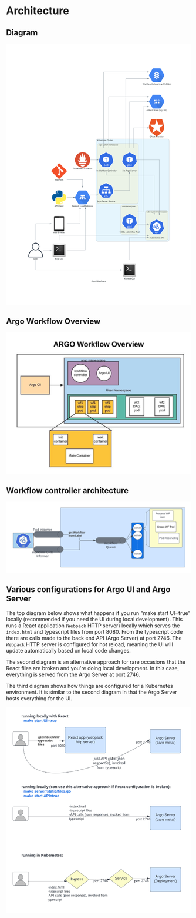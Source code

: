 # Architecture

## Diagram

![diagram](assets/diagram.png)

## Argo Workflow Overview

![diagram](assets/overview.jpeg)

## Workflow controller architecture

![diagram](assets/workflow-controller-queue.png)

## Various configurations for Argo UI and Argo Server

The top diagram below shows what happens if you run "make start UI=true" locally (recommended if you need the UI during local development). This runs a React application (`Webpack` HTTP server) locally which serves the `index.html` and typescript files from port 8080. From the typescript code there are calls made to the back end API (Argo Server) at port 2746. The `Webpack` HTTP server is configured for hot reload, meaning the UI will update automatically based on local code changes.

The second diagram is an alternative approach for rare occasions that the React files are broken and you're doing local development. In this case, everything is served from the Argo Server at port 2746.

The third diagram shows how things are configured for a Kubernetes environment. It is similar to the second diagram in that the Argo Server hosts everything for the UI.

![diagram](assets/argo-server-ui-configurations.png)
